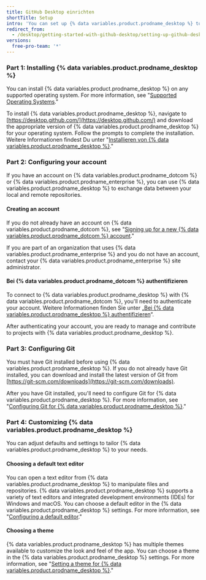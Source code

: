 ```yaml
---
title: GitHub Desktop einrichten
shortTitle: Setup
intro: 'You can set up {% data variables.product.prodname_desktop %} to suit your needs and contribute to projects.'
redirect_from:
  - /desktop/getting-started-with-github-desktop/setting-up-github-desktop
versions:
  free-pro-team: '*'
---
```


### Part 1: Installing {% data variables.product.prodname_desktop %}

You can install {% data variables.product.prodname_desktop %} on any supported operating system. For more information, see "[Supported Operating Systems](/desktop/getting-started-with-github-desktop/supported-operating-systems)."

To install {% data variables.product.prodname_desktop %}, navigate to [https://desktop.github.com/](https://desktop.github.com/) and download the appropriate version of {% data variables.product.prodname_desktop %} for your operating system. Follow the prompts to complete the installation. Weitere Informationen findest Du unter "[Installieren von {% data variables.product.prodname_desktop %}](/desktop/getting-started-with-github-desktop/installing-github-desktop)."

### Part 2: Configuring your account

If you have an account on {% data variables.product.prodname_dotcom %} or {% data variables.product.prodname_enterprise %}, you can use {% data variables.product.prodname_desktop %} to exchange data between your local and remote repositories.

#### Creating an account
If you do not already have an account on {% data variables.product.prodname_dotcom %}, see "[Signing up for a new {% data variables.product.prodname_dotcom %} account](/articles/signing-up-for-a-new-github-account/)."

If you are part of an organization that uses {% data variables.product.prodname_enterprise %} and you do not have an account, contact your {% data variables.product.prodname_enterprise %} site administrator.

#### Bei {% data variables.product.prodname_dotcom %} authentifizieren
To connect to {% data variables.product.prodname_desktop %} with {% data variables.product.prodname_dotcom %}, you'll need to authenticate your account. Weitere Informationen finden Sie unter „[Bei {% data variables.product.prodname_desktop %} authentifizieren](/desktop/getting-started-with-github-desktop/authenticating-to-github)“.

After authenticating your account, you are ready to manage and contribute to projects with {% data variables.product.prodname_desktop %}.

### Part 3: Configuring Git
You must have Git installed before using {% data variables.product.prodname_desktop %}. If you do not already have Git installed, you can download and install the latest version of Git from [https://git-scm.com/downloads](https://git-scm.com/downloads).

After you have Git installed, you'll need to configure Git for {% data variables.product.prodname_desktop %}. For more information, see "[Configuring Git for {% data variables.product.prodname_desktop %}](/desktop/getting-started-with-github-desktop/configuring-git-for-github-desktop)."

### Part 4: Customizing {% data variables.product.prodname_desktop %}
You can adjust defaults and settings to tailor {% data variables.product.prodname_desktop %} to your needs.

#### Choosing a default text editor
You can open a text editor from {% data variables.product.prodname_desktop %} to manipulate files and repositories. {% data variables.product.prodname_desktop %} supports a variety of text editors and integrated development environments (IDEs) for Windows and macOS. You can choose a default editor in the {% data variables.product.prodname_desktop %} settings. For more information, see "[Configuring a default editor](/desktop/getting-started-with-github-desktop/configuring-a-default-editor)."

#### Choosing a theme
{% data variables.product.prodname_desktop %} has multiple themes available to customize the look and feel of the app. You can choose a theme in the {% data variables.product.prodname_desktop %} settings. For more information, see "[Setting a theme for {% data variables.product.prodname_desktop %}](/desktop/getting-started-with-github-desktop/setting-a-theme-for-github-desktop)."
